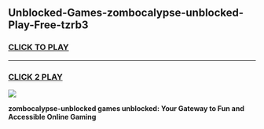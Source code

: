
## Unblocked-Games-zombocalypse-unblocked-Play-Free-tzrb3
<h3>
<a href="https://premium76.site?title=zombocalypse-unblocked&ref=18A1">CLICK TO PLAY</a></h3>
<hr>

<h3>
<a href="https://premium76.site?title=zombocalypse-unblocked&ref=18A1">CLICK 2 PLAY</a>
  
</h3>

<a href="https://premium76.site?title=zombocalypse-unblocked&ref=18A1"><img src="https://clearcache.store/games.png"></a>


**zombocalypse-unblocked games unblocked: Your Gateway to Fun and Accessible Online Gaming**

